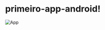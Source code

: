 # primeiro-app-android!
![App](https://github.com/JhonMeddev/primeiro-app-android/assets/88754241/dbdb9bc0-c773-4e46-ae81-3184ddb5130a)
